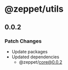 # @zeppet/utils

## 0.0.2

### Patch Changes

- Update packages
- Updated dependencies
  - @zeppet/core@0.0.2
